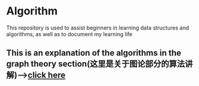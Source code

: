 # Algorithm
This repository is used to assist beginners in learning data structures and algorithms, as well as to document my learning life

## This is an explanation of the algorithms in the graph theory section(这里是关于图论部分的算法讲解)——>[click here](https://github.com/yyy-warrior/Algorithm/tree/main/Graph-Theory)
